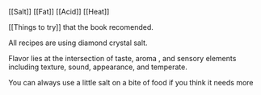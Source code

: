 [[Salt]]
[[Fat]]
[[Acid]]
[[Heat]]

[[Things to try]] that the book recomended.



All recipes are using diamond crystal salt. 

Flavor lies at the intersection of taste, aroma , and sensory elements including texture, sound, appearance, and temperate. 

You can always use a little salt on a bite of food if you think it needs more